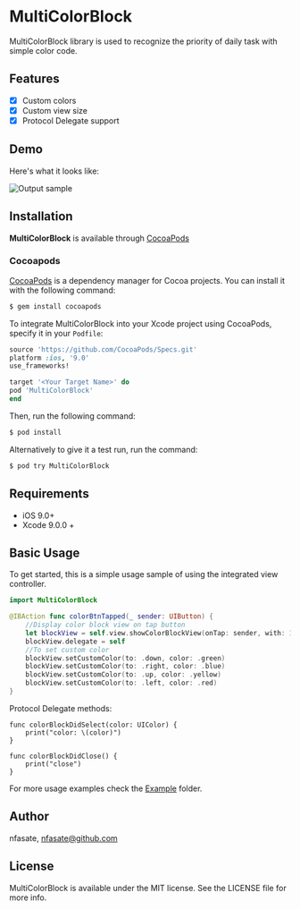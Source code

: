 # MultiColorBlock


MultiColorBlock library is used to recognize the priority of daily task with simple color code.

## Features

- [x] Custom colors
- [x] Custom view size
- [x] Protocol Delegate support

## Demo
Here's what it looks like:

![Output sample](https://www.dropbox.com/home/Saves?preview=App_Preview.gif)

## Installation

**MultiColorBlock** is available through [CocoaPods](http://cocoapods.org)

### Cocoapods

[CocoaPods](http://cocoapods.org) is a dependency manager for Cocoa projects. You can install it with the following command:

```bash
$ gem install cocoapods
```

To integrate MultiColorBlock into your Xcode project using CocoaPods, specify it in your `Podfile`:

```ruby
source 'https://github.com/CocoaPods/Specs.git'
platform :ios, '9.0'
use_frameworks!

target '<Your Target Name>' do
pod 'MultiColorBlock'
end
```

Then, run the following command:

```bash
$ pod install
```

Alternatively to give it a test run, run the command:

```bash
$ pod try MultiColorBlock
```

## Requirements

- iOS 9.0+
- Xcode 9.0.0 +

## Basic Usage

To get started, this is a simple usage sample of using the integrated view controller.

```swift
import MultiColorBlock

@IBAction func colorBtnTapped(_ sender: UIButton) {
    //Display color block view on tap button
    let blockView = self.view.showColorBlockView(onTap: sender, with: 100)
    blockView.delegate = self
    //To set custom color
    blockView.setCustomColor(to: .down, color: .green)
    blockView.setCustomColor(to: .right, color: .blue)
    blockView.setCustomColor(to: .up, color: .yellow)
    blockView.setCustomColor(to: .left, color: .red)
}
```
Protocol Delegate methods:
```
func colorBlockDidSelect(color: UIColor) {
    print("color: \(color)")
}

func colorBlockDidClose() {
    print("close")
}
```
For more usage examples check the [Example](/Example) folder.


## Author

nfasate, nfasate@github.com

## License

MultiColorBlock is available under the MIT license. See the LICENSE file for more info.
